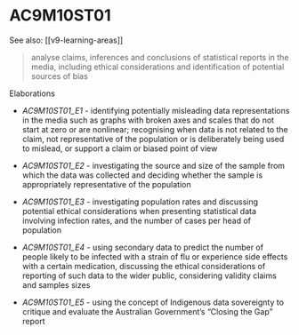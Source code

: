 
# AC9M10ST01 

See also: [[v9-learning-areas]]

> analyse claims, inferences and conclusions of statistical reports in the media, including ethical considerations and identification of potential sources of bias

Elaborations


- _AC9M10ST01_E1_ - identifying potentially misleading data representations in the media such as graphs with broken axes and scales that do not start at zero or are nonlinear; recognising when data is not related to the claim, not representative of the population or is deliberately being used to mislead, or support a claim or biased point of view

- _AC9M10ST01_E2_ - investigating the source and size of the sample from which the data was collected and deciding whether the sample is appropriately representative of the population

- _AC9M10ST01_E3_ - investigating population rates and discussing potential ethical considerations when presenting statistical data involving infection rates, and the number of cases per head of population

- _AC9M10ST01_E4_ - using secondary data to predict the number of people likely to be infected with a strain of flu or experience side effects with a certain medication, discussing the ethical considerations of reporting of such data to the wider public, considering validity claims and samples sizes

- _AC9M10ST01_E5_ - using the concept of Indigenous data sovereignty to critique and evaluate the Australian Government’s “Closing the Gap” report
